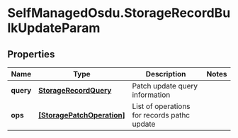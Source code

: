 # SelfManagedOsdu.StorageRecordBulkUpdateParam

## Properties
Name | Type | Description | Notes
------------ | ------------- | ------------- | -------------
**query** | [**StorageRecordQuery**](StorageRecordQuery.md) | Patch update query information | 
**ops** | [**[StoragePatchOperation]**](StoragePatchOperation.md) | List of operations for records pathc update | 


